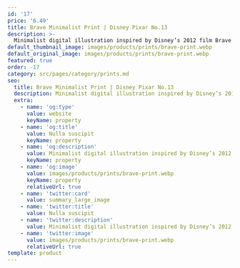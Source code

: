 ```yaml
---
id: '17'
price: '6.49'
title: Brave Minimalist Print | Disney Pixar No.13
description: >-
  Minimalist digital illustration inspired by Disney’s 2012 film Brave. Printed on A5 silk 170gsm paper. Please note all prints are unframed.
default_thumbnail_image: images/products/prints/brave-print.webp
default_original_image: images/products/prints/brave-print.webp
featured: true
order: -17
category: src/pages/category/prints.md
seo:
  title: Brave Minimalist Print | Disney Pixar No.13
  description: Minimalist digital illustration inspired by Disney’s 2012 film Brave. Printed on A5 silk 170gsm paper. Please note all prints are unframed.'
  extra:
    - name: 'og:type'
      value: website
      keyName: property
    - name: 'og:title'
      value: Nulla suscipit
      keyName: property
    - name: 'og:description'
      value: Minimalist digital illustration inspired by Disney’s 2012 film Brave. Printed on A5 silk 170gsm paper. Please note all prints are unframed.'
      keyName: property
    - name: 'og:image'
      value: images/products/prints/brave-print.webp
      keyName: property
      relativeUrl: true
    - name: 'twitter:card'
      value: summary_large_image
    - name: 'twitter:title'
      value: Nulla suscipit
    - name: 'twitter:description'
      value: Minimalist digital illustration inspired by Disney’s 2012 film Brave. Printed on A5 silk 170gsm paper. Please note all prints are unframed.'
    - name: 'twitter:image'
      value: images/products/prints/brave-print.webp
      relativeUrl: true
template: product
---
```

